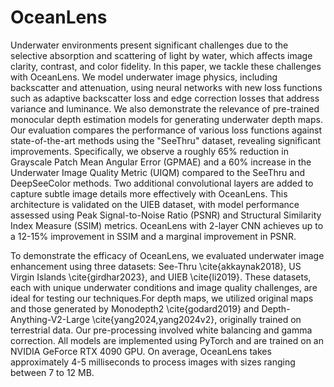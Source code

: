 # OceanLens
Underwater environments present significant challenges due to the selective absorption and scattering of light by water, which affects image clarity, contrast, and color fidelity. In this paper, we tackle these challenges with OceanLens. We model underwater image physics, including backscatter and attenuation, using neural networks with new loss functions such as adaptive backscatter loss and edge correction losses that address variance and luminance. We also demonstrate the relevance of pre-trained monocular depth estimation models for generating underwater depth maps. Our evaluation compares the performance of various loss functions against state-of-the-art methods using the "SeeThru" dataset, revealing significant improvements. Specifically, we observe a roughly 65% reduction in Grayscale Patch Mean Angular Error (GPMAE) and a 60% increase in the Underwater Image Quality Metric (UIQM) compared to the SeeThru and DeepSeeColor methods. Two additional convolutional layers are added to capture subtle image details more effectively with OceanLens. This architecture is validated on the UIEB dataset, with model performance assessed using Peak Signal-to-Noise Ratio (PSNR) and Structural Similarity Index Measure (SSIM) metrics. OceanLens with 2-layer CNN achieves up to a 12-15% improvement in SSIM and a marginal improvement in PSNR. 

To demonstrate the efficacy of OceanLens, we evaluated underwater image enhancement using three datasets: See-Thru \cite{akkaynak2018}, US Virgin Islands \cite{girdhar2023}, and UIEB \cite{li2019}. These datasets, each with unique underwater conditions and image quality challenges, are ideal for testing our techniques.For depth maps, we utilized original maps and those generated by Monodepth2 \cite{godard2019} and Depth-Anything-V2-Large \cite{yang2024,yang2024v2}, originally trained on terrestrial data. Our pre-processing involved white balancing and gamma correction. All models are implemented using PyTorch and are trained on an NVIDIA GeForce RTX 4090 GPU. On average, OceanLens takes approximately 4-5 milliseconds to process images with sizes ranging between 7 to 12 MB.
